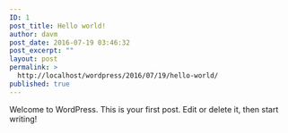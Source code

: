 ```yaml
---
ID: 1
post_title: Hello world!
author: davm
post_date: 2016-07-19 03:46:32
post_excerpt: ""
layout: post
permalink: >
  http://localhost/wordpress/2016/07/19/hello-world/
published: true
---
```

Welcome to WordPress. This is your first post. Edit or delete it, then start writing!
